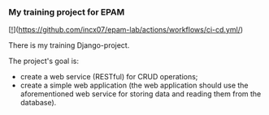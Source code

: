 ### My training project for EPAM

[[!](https://github.com/incx07/epam-lab/actions/workflows/ci-cd.yml/badge.svg)](https://github.com/incx07/epam-lab/actions/workflows/ci-cd.yml/)

There is my training Django-project.

The project's goal is:

* create a web service (RESTful) for CRUD operations;
* create a simple web application (the web application should use the aforementioned web service for storing data and reading them from the database).
